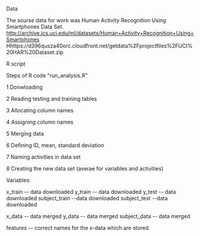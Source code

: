 Data

The sourse data for work was Human Activity Recognition Using Smartphones Data Set. 
http://archive.ics.uci.edu/ml/datasets/Human+Activity+Recognition+Using+Smartphones Hhttps://d396qusza40orc.cloudfront.net/getdata%2Fprojectfiles%2FUCI%20HAR%20Dataset.zip

R script

Steps of R code "run_analysis.R"

1 Donwloading

2 Reading testing and training tables

3 Allocating column names

4 Assigning column names

5 Merging data

6 Defining ID, mean, standard deviation

7 Naming activities in data set

8 Creating the new data set (averae for variables and activities)



Variables:

x_train -- data downloaded
y_train -- data downloaded
y_test -- data downloaded
subject_train --data downloaded
subject_test --data downloaded


x_data -- data merged
y_data -- data merged
subject_data -- data merged

features -- correct names for the x-data which are stored
